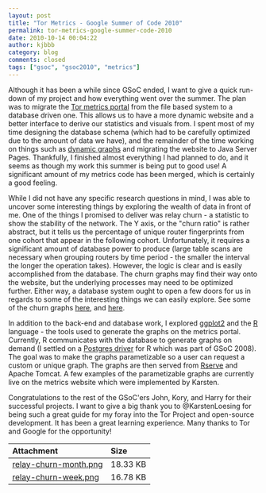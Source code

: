 ```yaml
---
layout: post
title: "Tor Metrics - Google Summer of Code 2010"
permalink: tor-metrics-google-summer-code-2010
date: 2010-10-14 00:04:22
author: kjbbb
category: blog
comments: closed
tags: ["gsoc", "gsoc2010", "metrics"]
---
```


Although it has been a while since GSoC ended, I want to give a quick run-down of my project and how everything went over the summer. The plan was to migrate the [Tor metrics portal](https://metrics.torproject.org/index.html "tor metrics portal") from the file based system to a database driven one. This allows us to have a more dynamic website and a better interface to derive our statistics and visuals from. I spent most of my time designing the database schema (which had to be carefully optimized due to the amount of data we have), and the remainder of the time working on things such as [dynamic graphs](https://metrics.torproject.org/graphs.html "dynamic graphs") and migrating the website to Java Server Pages. Thankfully, I finished almost everything I had planned to do, and it seems as though my work this summer is being put to good use! A significant amount of my metrics code has been merged, which is certainly a good feeling.

<!-- more -->

While I did not have any specific research questions in mind, I was able to uncover some interesting things by exploring the wealth of data in front of me. One of the things I promised to deliver was relay churn - a statistic to show the stability of the network. The Y axis, or the "churn ratio" is rather abstract, but it tells us the percentage of unique router fingerprints from one cohort that appear in the following cohort. Unfortunately, it requires a significant amount of database power to produce (large table scans are necessary when grouping routers by time period - the smaller the interval the longer the operation takes). However, the logic is clear and is easily accomplished from the database. The churn graphs may find their way onto the website, but the underlying processes may need to be optimized further. Either way, a database system ought to open a few doors for us in regards to some of the interesting things we can easily explore. See some of the churn graphs [here](https://blog.torproject.org/files/relay-churn-week.png), and [here](https://blog.torproject.org/files/relay-churn-month.png "relay churn month").

In addition to the back-end and database work, I explored [ggplot2](http://had.co.nz/ggplot2/) and the [R](http://www.r-project.org/) language - the tools used to generate the graphs on the metrics portal. Currently, R communicates with the database to generate graphs on demand (I settled on a [Postgres driver](http://code.google.com/p/rpostgresql/) for R which was part of GSoC 2008). The goal was to make the graphs parametizable so a user can request a custom or unique graph. The graphs are then served from [Rserve](http://rosuda.org/Rserve/) and Apache Tomcat. A few examples of the parametizable graphs are currently live on the metrics website which were implemented by Karsten.

Congratulations to the rest of the GSoC'ers John, Kory, and Harry for their successful projects. I want to give a big thank you to @KarstenLoesing for being such a great guide for my foray into the Tor Project and open-source development. It has been a great learning experience. Many thanks to Tor and Google for the opportunity!

<table>
<thead>
<tr class="header">
<th align="left">Attachment</th>
<th align="left">Size</th>
</tr>
</thead>
<tbody>
<tr class="odd">
<td align="left"><a href="https://blog.torproject.org/files/relay-churn-month.png">relay-churn-month.png</a></td>
<td align="left">18.33 KB</td>
</tr>
<tr class="even">
<td align="left"><a href="https://blog.torproject.org/files/relay-churn-week.png">relay-churn-week.png</a></td>
<td align="left">16.78 KB</td>
</tr>
</tbody>
</table>


